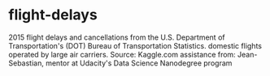 # flight-delays

2015 flight delays and cancellations from the U.S. Department of Transportation's (DOT) Bureau of Transportation Statistics. domestic flights operated by large air carriers. 
Source: Kaggle.com
assistance from: Jean-Sebastian, mentor at Udacity's Data Science Nanodegree program
